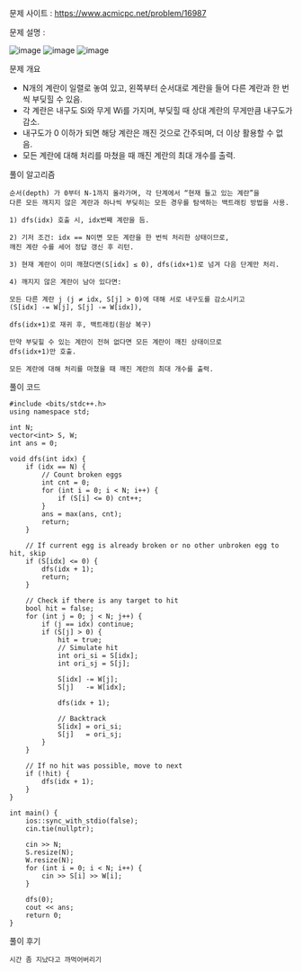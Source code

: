 문제 사이트 : https://www.acmicpc.net/problem/16987

문제 설명 :

![image](https://github.com/user-attachments/assets/54f059cd-8b8d-4642-a118-63d26042eafe)
![image](https://github.com/user-attachments/assets/ae1f5a7b-28b8-4fbd-af1c-8a7dda6202dd)
![image](https://github.com/user-attachments/assets/d4d9dc87-edfa-442a-889e-b6545adfbce5)

문제 개요

- N개의 계란이 일렬로 놓여 있고, 왼쪽부터 순서대로 계란을 들어 다른 계란과 한 번씩 부딪힐 수 있음.
- 각 계란은 내구도 Si와 무게 Wi를 가지며, 부딪힐 때 상대 계란의 무게만큼 내구도가 감소.
- 내구도가 0 이하가 되면 해당 계란은 깨진 것으로 간주되며, 더 이상 활용할 수 없음.
- 모든 계란에 대해 처리를 마쳤을 때 깨진 계란의 최대 개수를 출력.

풀이 알고리즘

    순서(depth) 가 0부터 N-1까지 올라가며, 각 단계에서 “현재 들고 있는 계란”을
    다른 모든 깨지지 않은 계란과 하나씩 부딪히는 모든 경우를 탐색하는 백트래킹 방법을 사용.

    1) dfs(idx) 호출 시, idx번째 계란을 듬.

    2) 기저 조건: idx == N이면 모든 계란을 한 번씩 처리한 상태이므로, 
    깨진 계란 수를 세어 정답 갱신 후 리턴.

    3) 현재 계란이 이미 깨졌다면(S[idx] ≤ 0), dfs(idx+1)로 넘겨 다음 단계만 처리. 

    4) 깨지지 않은 계란이 남아 있다면:

    모든 다른 계란 j (j ≠ idx, S[j] > 0)에 대해 서로 내구도를 감소시키고
    (S[idx] -= W[j], S[j] -= W[idx]),

    dfs(idx+1)로 재귀 후, 백트래킹(원상 복구)

    만약 부딪힐 수 있는 계란이 전혀 없다면 모든 계란이 깨진 상태이므로
    dfs(idx+1)만 호출.

    모든 계란에 대해 처리를 마쳤을 때 깨진 계란의 최대 개수를 출력.


풀이 코드

    #include <bits/stdc++.h>
    using namespace std;
    
    int N;
    vector<int> S, W;
    int ans = 0;
    
    void dfs(int idx) {
        if (idx == N) {
            // Count broken eggs
            int cnt = 0;
            for (int i = 0; i < N; i++) {
                if (S[i] <= 0) cnt++;
            }
            ans = max(ans, cnt);
            return;
        }
        
        // If current egg is already broken or no other unbroken egg to hit, skip
        if (S[idx] <= 0) {
            dfs(idx + 1);
            return;
        }
        
        // Check if there is any target to hit
        bool hit = false;
        for (int j = 0; j < N; j++) {
            if (j == idx) continue;
            if (S[j] > 0) {
                hit = true;
                // Simulate hit
                int ori_si = S[idx];
                int ori_sj = S[j];
                
                S[idx] -= W[j];
                S[j]   -= W[idx];
                
                dfs(idx + 1);
                
                // Backtrack
                S[idx] = ori_si;
                S[j]   = ori_sj;
            }
        }
        
        // If no hit was possible, move to next
        if (!hit) {
            dfs(idx + 1);
        }
    }
    
    int main() {
        ios::sync_with_stdio(false);
        cin.tie(nullptr);
    
        cin >> N;
        S.resize(N);
        W.resize(N);
        for (int i = 0; i < N; i++) {
            cin >> S[i] >> W[i];
        }
    
        dfs(0);
        cout << ans;
        return 0;
    }

풀이 후기

    시간 좀 지났다고 까먹어버리기
